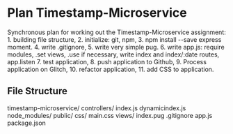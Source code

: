 # Plan Timestamp-Microservice

Synchronous plan for working out the Timestamp-Microservice assignment: 1. building file structure, 2. initialize: git, npm, 3. npm install --save express moment. 4. write .gitignore, 5. write very simple pug. 6. write app.js: require modules, .set views, .use if necessary, write index and index/:date routes, app.listen 7. test application, 8. push application to Github, 9. Process application on Glitch, 10. refactor application, 11. add CSS to application.

## File Structure

timestamp-microservice/
  controllers/
    index.js
    dynamicindex.js
  node_modules/
  public/
    css/
    	main.css
  views/
    index.pug
  .gitignore
  app.js
  package.json
 